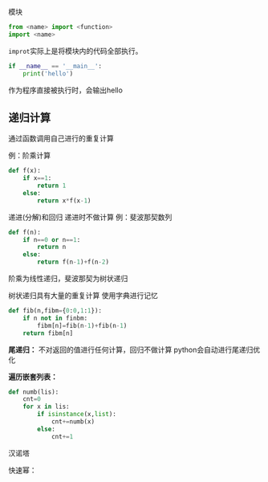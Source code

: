 模块
```python
from <name> import <function>
import <name>
```
`improt`实际上是将模块内的代码全部执行。

```python
if __name__ == '__main__':
	print('hello')
```
作为程序直接被执行时，会输出hello

## 递归计算
通过函数调用自己进行的重复计算

例：阶乘计算
```python
def f(x):
	if x==1:
		return 1
	else:
		return x*f(x-1)
```
递进(分解)和回归
递进时不做计算
例：斐波那契数列
```python
def f(n):
	if n==0 or n==1:
		return n
	else:
		return f(n-1)+f(n-2)
```

阶乘为线性递归，斐波那契为树状递归

树状递归具有大量的重复计算
使用字典进行记忆
```python
def fib(n,fibm={0:0,1:1}):
	if n not in finbm:
		fibm[n]=fib(n-1)+fib(n-1)
	return fibm[n]
```

**尾递归：**
不对返回的值进行任何计算，回归不做计算
python会自动进行尾递归优化

**遍历嵌套列表：**
```python
def numb(lis):
	cnt=0
	for x in lis:
		if isinstance(x,list):
			cnt+=numb(x)
		else:
			cnt+=1
```

汉诺塔

快速幂：
